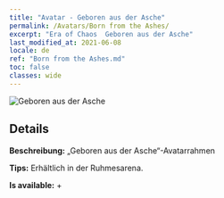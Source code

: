 ```yaml
---
title: "Avatar - Geboren aus der Asche"
permalink: /Avatars/Born from the Ashes/
excerpt: "Era of Chaos  Geboren aus der Asche"
last_modified_at: 2021-06-08
locale: de
ref: "Born from the Ashes.md"
toc: false
classes: wide
---
```

 ![Geboren aus der Asche](/images/a/avatarFrame_76.png)

## Details

 **Beschreibung:** „Geboren aus der Asche“-Avatarrahmen 

 **Tips:** Erhältlich in der Ruhmesarena. 

 **Is available:**  + 

